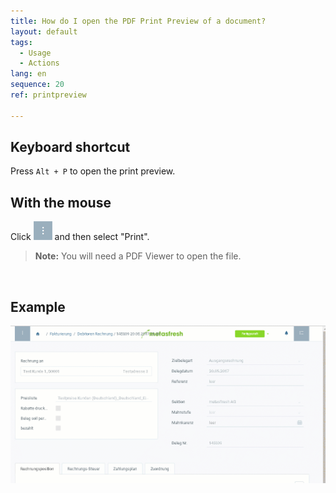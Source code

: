 ```yaml
---
title: How do I open the PDF Print Preview of a document?
layout: default
tags:
  - Usage
  - Actions
lang: en
sequence: 20
ref: printpreview

---
```


## Keyboard shortcut
Press `Alt + P` to open the print preview.

## With the mouse
Click ![](assets/actionsmenu_WebUI.png) and then select "Print".

 >**Note:** You will need a PDF Viewer to open the file.
<br>

## Example

![](../DE/assets/druckvorschau.gif)
